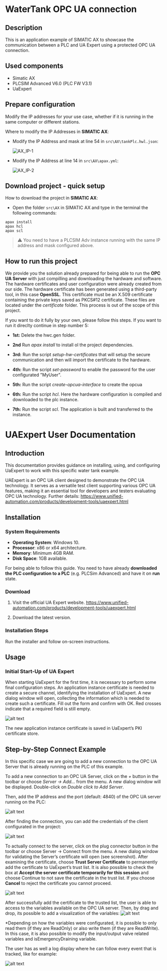 # WaterTank OPC UA connection

## Description
This is an application example of SIMATIC AX to showcase the communication between a PLC and UA Expert using a protected OPC UA connection.

## Used components

- Simatic AX
- PLCSIM Advanced V6.0 (PLC FW V3.1)
- UaExpert

## Prepare configuration
Modify the IP addresses for your use case, whether if it is running in the same computer or different stations.

Where to modify the IP Addresses in **SIMATIC AX**:
  - Modify the IP Address and mask at line 54 in `src\AX\tankPlc.hwl.json`:

    ![AX_IP-1](docs/graphics/AX_IP-1.jpg)

  - Modify the IP Address at line 14 in `src\AX\apax.yml`:

    ![AX_IP-2](docs/graphics/AX_IP-2.jpg)

## Download project - quick setup

How to download the project in **SIMATIC AX**:
  - Open the folder `src\AX` in SIMATIC AX and type in the terminal the following commands:
  ```console
  apax install
  apax hcl
  apax scl
  ```
  > :warning:
  > You need to have a PLCSIM Adv instance running with the same IP address and mask configured above.

## How to run this project

We provide you the solution already prepared for being able to run the **OPC UA Server** with just compilling and downloading the hardware and software. The hardware certificates and user configuration were already created from our side. The hardware certificate has been generated using a third-party tool, in this case **OpenSSL**. This certificate must be an X.509 certificate containing the private keys saved as PKCS#12 certificate. These files are located under the _certificate_ folder. This process is out of the scope of this project.

If you want to do it fully by your own, please follow this steps. If you want to run it direclty continue in step number 5: 

- **1st:** Delete the hwc.gen folder.

- **2nd** Run _apax install_ to install ol the project dependencies.

- **3rd:** Run the script _setup-hw-certificates_  that will setup the secure communication and then will import the certificate to the hardware.

- **4th:** Run the script _set-password_ to enable the password for the user configurated "MyUser".

- **5th:** Run the script _create-opcua-interface_ to create the opcua

- **6th:** Run the script _hcl_. Here the hardware configuration is compiled and downloaded to the plc instance.

- **7th:** Run the script _scl_. The application is built and transferred to the instance.


# UAExpert  User Documentation

## Introduction

This documentation provides guidance on installing, using, and configuring UaExpert to work with this specific water tank example.

UAExpert is an OPC UA client designed to demonstrate the OPC UA technology. It serves as a versatile test client supporting various OPC UA features, making it an essential tool for developers and testers evaluating OPC UA technology. Further details: https://www.unified-automation.com/products/development-tools/uaexpert.html

## Installation

### System Requirements

- **Operating System**: Windows 10.
- **Processor**: x86 or x64 architecture.
- **Memory**: Minimum 4GB RAM.
- **Disk Space**: 1GB available.


For being able to follow this guide. You need to have already **downloaded the PLC configuration to a PLC** (e.g. PLCSim Advanced) and have it on **run** state.

###  Download

1. Visit the official UA Expert website. https://www.unified-automation.com/products/development-tools/uaexpert.html

2. Download the latest version.

### Installation Steps

Run the installer and follow on-screen instructions.

## Usage

### Initial Start-Up of UA Expert

When starting UaExpert for the first time, it is necessary to perform some final configuration steps. 
An application instance certificate is needed to create a secure channel, identifying the installation of UaExpert. A new dialog window will open, collecting the information which is needed to create such a certificate. Fill out the form and confirm with OK. Red crosses indicate that a required field is still empty.

![alt text](docs/graphics/NewApplicationInstanceCertificate.png)

The new application instance certificate is saved in UaExpert’s PKI certificate store.

## Step-by-Step Connect Example

In this specific case we are going to add a new connection to the OPC UA Server that is already running on the PLC of this example.

To add a new connection to an OPC UA Server, click on the _+_ button in the toolbar or choose _Server -> Add..._ from the menu. A new dialog window will be displayed. Double-click on _Double click to Add Server_.

Then, add the IP address and the port (default: 4840) of the OPC UA server running on the PLC:

![alt text](docs/graphics/AddServerConnection.png)

After finding the connection, you can add the credentials of the client configurated in the project: 

![alt text](docs/graphics/UserCredentials.png)

To actually connect to the server, click on the plug connector button in the toolbar or choose Server → Connect from the menu. A new dialog window for validating the Server’s certificate will open (see screenshot). After examining the certificate, choose **Trust Server Certificate** to permanently add the certificate to UaExpert’s trust list. It is also possible to check the box at **Accept the server certificate temporarily for this session** and choose Continue to not save the certificate in the trust list. If you choose **Cancel** to reject the certificate you cannot proceed.

![alt text](docs/graphics/TrustCertificate.png)


After successfully add the certificate to the trusted list, the user is able to access to the variables available on the OPC UA server. Then, by drag and drop, its possible to add a visualization of the variables:
![alt text](docs/graphics/VariableDisplay.png)

*Depending on how the variables were configurated, it is possible to only read them (if they are ReadOnly) or also write them (if they are ReadWrite). In this case, it is also possible to modify the input/output valve related variables and isEmergencyDraining variable.

The user has as well a log display where he can follow every event that is tracked, like for example:

![alt text](docs/graphics/LogEvent.png)
